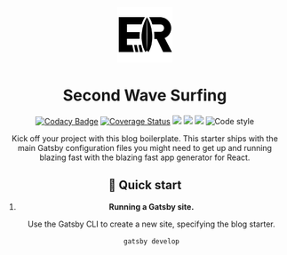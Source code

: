 <p align="center"><img alt="Second Wave Surfing Logo" src="./src/assets/logos/logo.png" width="100" /></p>
<h1 align="center">
  Second Wave Surfing
</h1>

<div align="center">

[![Codacy Badge](https://api.codacy.com/project/badge/Grade/51910244b8bb4a7e8766de66db748292)](https://app.codacy.com/app/cabutler10/website_EisbachRidersGatsby?utm_source=github.com&utm_medium=referral&utm_content=cabutler10/website_EisbachRidersGatsby&utm_campaign=Badge_Grade_Dashboard)
[![Coverage Status](https://coveralls.io/repos/github/cabutler10/website_EisbachRidersGatsby/badge.svg?branch=master)](https://coveralls.io/github/cabutler10/website_EisbachRidersGatsby?branch=master)
![](https://img.shields.io/github/languages/code-size/cabutler10/website_EisbachRidersGatsby.svg?style=flat)
![](https://img.shields.io/github/license/cabutler10/website_EisbachRidersGatsby.svg?ogoColor=orange&style=flat)
![](https://img.shields.io/github/package-json/version/cabutler10/website_EisbachRidersGatsby.svg?style=flat)
![Code style](https://img.shields.io/badge/code_style-prettier-ff69b4.svg)

Kick off your project with this blog boilerplate. This starter ships with the main Gatsby configuration files you might need to get up and running blazing fast with the blazing fast app generator for React.

## 🚀 Quick start

1.  **Running a Gatsby site.**

    Use the Gatsby CLI to create a new site, specifying the blog starter.

    ```shell
    gatsby develop
    ```
